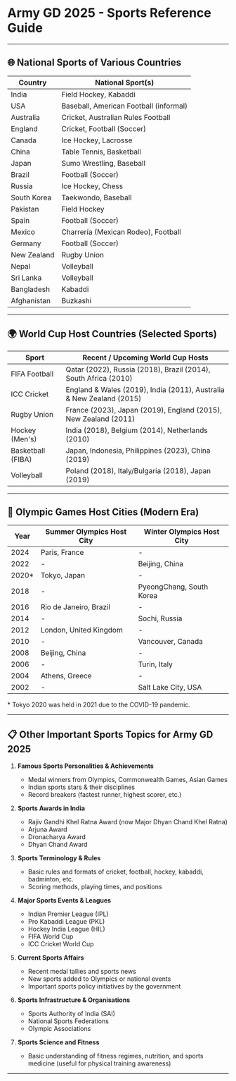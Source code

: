 # Army GD 2025 - Sports Reference Guide

---

## 🌐 National Sports of Various Countries

| Country          | National Sport(s)                      |
|------------------|-------------------------------------|
| India            | Field Hockey, Kabaddi                |
| USA              | Baseball, American Football (informal) |
| Australia        | Cricket, Australian Rules Football  |
| England          | Cricket, Football (Soccer)           |
| Canada           | Ice Hockey, Lacrosse                 |
| China            | Table Tennis, Basketball             |
| Japan            | Sumo Wrestling, Baseball             |
| Brazil           | Football (Soccer)                    |
| Russia           | Ice Hockey, Chess                    |
| South Korea      | Taekwondo, Baseball                  |
| Pakistan         | Field Hockey                        |
| Spain            | Football (Soccer)                    |
| Mexico           | Charrería (Mexican Rodeo), Football |
| Germany          | Football (Soccer)                    |
| New Zealand      | Rugby Union                         |
| Nepal            | Volleyball                         |
| Sri Lanka        | Volleyball                         |
| Bangladesh       | Kabaddi                           |
| Afghanistan      | Buzkashi                         |

---

## 🌍 World Cup Host Countries (Selected Sports)

| Sport           | Recent / Upcoming World Cup Hosts                     |
|-----------------|-------------------------------------------------------|
| FIFA Football   | Qatar (2022), Russia (2018), Brazil (2014), South Africa (2010) |
| ICC Cricket     | England & Wales (2019), India (2011), Australia & New Zealand (2015) |
| Rugby Union     | France (2023), Japan (2019), England (2015), New Zealand (2011) |
| Hockey (Men's)  | India (2018), Belgium (2014), Netherlands (2010)     |
| Basketball (FIBA) | Japan, Indonesia, Philippines (2023), China (2019)  |
| Volleyball      | Poland (2018), Italy/Bulgaria (2018), Japan (2019)   |

---

## 🏅 Olympic Games Host Cities (Modern Era)

| Year | Summer Olympics Host City       | Winter Olympics Host City          |
|-------|-------------------------------|----------------------------------|
| 2024  | Paris, France                 | -                                |
| 2022  | -                             | Beijing, China                   |
| 2020* | Tokyo, Japan                 | -                                |
| 2018  | -                             | PyeongChang, South Korea        |
| 2016  | Rio de Janeiro, Brazil       | -                                |
| 2014  | -                             | Sochi, Russia                   |
| 2012  | London, United Kingdom       | -                                |
| 2010  | -                             | Vancouver, Canada               |
| 2008  | Beijing, China               | -                                |
| 2006  | -                             | Turin, Italy                   |
| 2004  | Athens, Greece               | -                                |
| 2002  | -                             | Salt Lake City, USA             |

\* Tokyo 2020 was held in 2021 due to the COVID-19 pandemic.

---

## 📋 Other Important Sports Topics for Army GD 2025

1. **Famous Sports Personalities & Achievements**  
   - Medal winners from Olympics, Commonwealth Games, Asian Games  
   - Indian sports stars & their disciplines  
   - Record breakers (fastest runner, highest scorer, etc.)

2. **Sports Awards in India**  
   - Rajiv Gandhi Khel Ratna Award (now Major Dhyan Chand Khel Ratna)  
   - Arjuna Award  
   - Dronacharya Award  
   - Dhyan Chand Award  

3. **Sports Terminology & Rules**  
   - Basic rules and formats of cricket, football, hockey, kabaddi, badminton, etc.  
   - Scoring methods, playing times, and positions  

4. **Major Sports Events & Leagues**  
   - Indian Premier League (IPL)  
   - Pro Kabaddi League (PKL)  
   - Hockey India League (HIL)  
   - FIFA World Cup  
   - ICC Cricket World Cup  

5. **Current Sports Affairs**  
   - Recent medal tallies and sports news  
   - New sports added to Olympics or national events  
   - Important sports policy initiatives by the government  

6. **Sports Infrastructure & Organisations**  
   - Sports Authority of India (SAI)  
   - National Sports Federations  
   - Olympic Associations  

7. **Sports Science and Fitness**  
   - Basic understanding of fitness regimes, nutrition, and sports medicine (useful for physical training awareness)  

---
